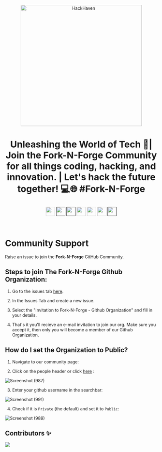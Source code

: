 <div style="text-align:center;" align="center">

  <img align="center" src="https://github.com/Fork-N-Forge/.github/assets/76718773/90a9cce6-81a3-4af1-a35c-33ae5336aff5" width="400px" alt="HackHaven"/>
</div>
<h3  style="text-align:center; font-size:30" align="center">
   Unleashing the World of Tech 🚀| Join the Fork-N-Forge Community for all things coding, hacking, and innovation. | Let's hack the future together! 💻🌐 #Fork-N-Forge
</h3>
<p align="center">
<a href="mailto:hackhavencommunity@gmail.com" style="text-decoration:none">
  <img height="30" src = "https://img.shields.io/badge/gmail-c14438?&style=for-the-badge&logo=gmail&logoColor=white">
</a>
  <a href="" style="text-decoration:none">
  <img height="30" src="https://img.shields.io/badge/discord-darkblue.svg?&style=for-the-badge&logo=discord&logoColor=white" />
</a>
<a href="" style="text-decoration:none">
  <img height="30" src = "https://img.shields.io/badge/website-c14438?&style=for-the-badge&logo=internet&logoColor=white">
</a>
<a href="https://www.linkedin.com/company/forknforge/" style="text-decoration:none">
  <img height="30" src="https://img.shields.io/badge/linkedin-blue.svg?&style=for-the-badge&logo=linkedin&logoColor=white" />
</a>
<a href="https://github.com/Fork-N-Forge" style="text-decoration:none">
  <img height="30" src="https://img.shields.io/badge/Github-grey.svg?&style=for-the-badge&logo=Github&logoColor=white" />
</a>
<a href="https://www.instagram.com/forknforge/" style="text-decoration:none">
  <img height="30" src = "https://img.shields.io/badge/Instagram-%23E4405F.svg?&style=for-the-badge&logo=Instagram&logoColor=white">
</a>
<a href="" style="text-decoration:none">
  <img height="30" src = "https://img.shields.io/badge/YouTube-%23E20036.svg?&style=for-the-badge&logo=YouTube&logoColor=white">
</a>
</p>
<br />


# Community Support

 Raise an issue to join the **Fork-N-Forge** GitHub Community.

     
      
## Steps to join The Fork-N-Forge Github Organization:

 1. Go to the issues tab [here](https://github.com/Fork-N-Forge/support/issues).
>   
 2. In the Issues Tab and create a new issue.
> 
 3. Select the "Invitation to Fork-N-Forge - Github Organization" and fill in your details.
> 
 4. That's it you'll recieve an e-mail invitation to join our org. Make sure you accept it, then only you will become a member of our Github Organization.

## How do I set the Organization to Public?

 1.  Navigate to our community page:
>   
 2.  Click on the people header or click [here]() : <br>
>   
 ![Screenshot (987)](https://github.com/Hack-Haven/.github/assets/92796050/a7192e92-ba2b-40d7-a74f-ec5acc65b4dc)

>   
 3.  Enter your github username in the searchbar: <br>
>   
![Screenshot (991)](https://github.com/Hack-Haven/.github/assets/92796050/e37d4ba0-95af-4a13-9e17-84b75558f86a)
>
 4.  Check if it is `Private` (the default) and set it to `Public`: <br>
>   
 ![Screenshot (989)](https://github.com/Hack-Haven/.github/assets/92796050/8344ba17-d126-46aa-8cce-11087af1c5b2)
 <br>



## Contributors ✨

<a href="https://github.com/Hack-Haven/.github/graphs/contributors">
  <img src="https://contrib.rocks/image?repo=Hack-Haven/.github" />
</a>






